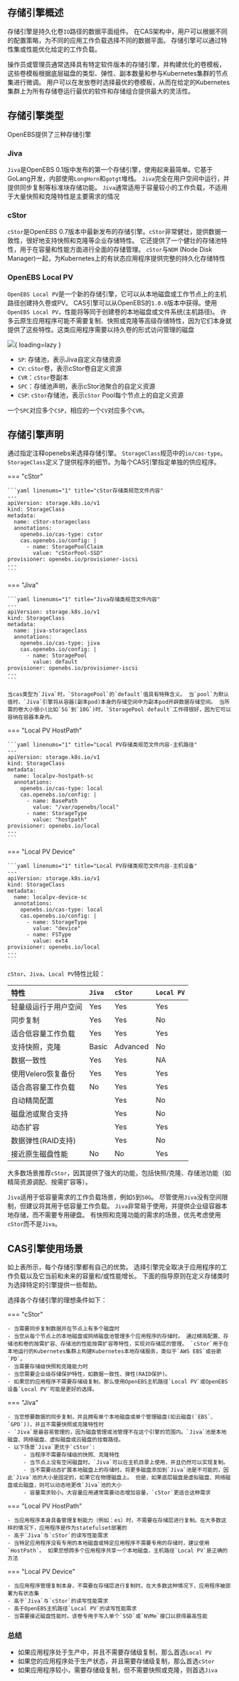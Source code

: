 ## 存储引擎概述

存储引擎是持久化卷`IO`路径的数据平面组件。 在CAS架构中，用户可以根据不同的配置策略，为不同的应用工作负载选择不同的数据平面。 存储引擎可以通过特性集或性能优化给定的工作负载。

操作员或管理员通常选择具有特定软件版本的存储引擎，并构建优化的卷模板， 这些卷模板根据底层磁盘的类型、弹性、副本数量和参与Kubernetes集群的节点集进行微调。 用户可以在发放卷时选择最优的卷模板，从而在给定的Kubernetes集群上为所有存储卷运行最优的软件和存储组合提供最大的灵活性。

## 存储引擎类型

OpenEBS提供了三种存储引擎

### Jiva

`Jiva`是OpenEBS 0.1版中发布的第一个存储引擎，使用起来最简单。它基于GoLang开发，内部使用`LongHorn`和`gotgt`堆栈。 `Jiva`完全在用户空间中运行，并提供同步复制等标准块存储功能。 `Jiva`通常适用于容量较小的工作负载，不适用于大量快照和克隆特性是主要需求的情况

### cStor

`cStor`是OpenEBS 0.7版本中最新发布的存储引擎。`cStor`非常健壮，提供数据一致性，很好地支持快照和克隆等企业存储特性。 它还提供了一个健壮的存储池特性，用于在容量和性能方面进行全面的存储管理。 `cStor`与`NDM` (Node Disk Manager)一起，为Kubernetes上的有状态应用程序提供完整的持久化存储特性

### OpenEBS Local PV

`OpenEBS Local PV`是一个新的存储引擎，它可以从本地磁盘或工作节点上的主机路径创建持久卷或PV。 CAS引擎可以从OpenEBS的`1.0.0`版本中获得。使用`OpenEBS Local PV`，性能将等同于创建卷的本地磁盘或文件系统(主机路径)。 许多云原生应用程序可能不需要复制、快照或克隆等高级存储特性，因为它们本身就提供了这些特性。这类应用程序需要以持久卷的形式访问管理的磁盘

![](../../assets/images/openebs-storage-engines.png){ loading=lazy }

- `SP`: 存储池，表示Jiva自定义存储资源
- `CV`: `cStor`卷，表示cStor卷自定义资源
- `CVR`：`cStor`卷副本
- `SPC`：存储池声明，表示cStor池聚合的自定义资源
- `CSP`: `cStor`存储池，表示`cStor` Pool每个节点上的自定义资源

一个`SPC`对应多个`CSP`，相应的一个`CV`对应多个`CVR`。

## 存储引擎声明

通过指定注释openebs来选择存储引擎。 `StorageClass`规范中的`io/cas-type`。`StorageClass`定义了提供程序的细节。为每个CAS引擎指定单独的供应程序。

=== "cStor"

    ```yaml linenums="1" title="cStor存储类规范文件内容"
    ---
    apiVersion: storage.k8s.io/v1
    kind: StorageClass
    metadata:
      name: cStor-storageclass
      annotations:
        openebs.io/cas-type: cstor
        cas.openebs.io/config: |
          - name: StoragePoolClaim
            value: "cStorPool-SSD"
    provisioner: openebs.io/provisioner-iscsi
    ---
    ```

=== "Jiva"

    ```yaml linenums="1" title="Jiva存储类规范文件内容"
    ---
    apiVersion: storage.k8s.io/v1
    kind: StorageClass
    metadata:
      name: jiva-storageclass
      annotations:
        openebs.io/cas-type: jiva
        cas.openebs.io/config: |
          - name: StoragePool
            value: default
    provisioner: openebs.io/provisioner-iscsi
    ---
    ```
    
    当cas类型为`Jiva`时，`StoragePool`的`default`值具有特殊含义。 当`pool`为默认值时，`Jiva`引擎将从容器(副本pod)本身的存储空间中为副本pod开辟数据存储空间。 当所需的卷大小很小(比如`5G`到`10G`)时，`StoragePool default`工作得很好，因为它可以容纳在容器本身内。

=== "Local PV HostPath"

    ```yaml linenums="1" title="Local PV存储类规范文件内容-主机路径"
    ---
    apiVersion: storage.k8s.io/v1
    kind: StorageClass
    metadata:
      name: localpv-hostpath-sc
      annotations:
        openebs.io/cas-type: local
        cas.openebs.io/config: |
          - name: BasePath
            value: "/var/openebs/local"
          - name: StorageType
            value: "hostpath"
    provisioner: openebs.io/local
    ---
    ```

=== "Local PV Device"

    ```yaml linenums="1" title="Local PV存储类规范文件内容-主机设备"
    ---
    apiVersion: storage.k8s.io/v1
    kind: StorageClass
    metadata:
      name: localpv-device-sc
      annotations:
        openebs.io/cas-type: local
        cas.openebs.io/config: |
          - name: StorageType
            value: "device"
          - name: FSType
            value: ext4
    provisioner: openebs.io/local
    ---
    ```

`cStor`、`Jiva`、`Local PV`特性比较：

| 特性           | `Jiva` | `cStor`  | `Local PV` |
|:-------------|:-------|:---------|:-----------|
| 轻量级运行于用户空间   | Yes    | Yes      | Yes        | 
| 同步复制         | Yes    | Yes      | No         |
| 适合低容量工作负载    | Yes    | Yes      | Yes        |
| 支持快照，克隆	     | Basic  | Advanced | No         |
| 数据一致性        | Yes    | Yes      | NA         |
| 使用Velero恢复备份 | Yes    | Yes      | Yes        |
| 适合高容量工作负载    | No     | Yes      | Yes        |
| 自动精简配置       |        | Yes      | No         |
| 磁盘池或聚合支持     |        | Yes      | No         |
| 动态扩容         |        | Yes      | Yes        |
| 数据弹性(RAID支持) |        | Yes      | No         |
| 接近原生磁盘性能     | No     | No       | Yes        | 


大多数场景推荐`cStor`，因其提供了强大的功能，包括快照/克隆、存储池功能（如精简资源调配、按需扩容等）。

`Jiva`适用于低容量需求的工作负载场景，例如`5`到`50G`。 尽管使用`Jiva`没有空间限制，但建议将其用于低容量工作负载。 `Jiva`非常易于使用，并提供企业级容器本地存储，而不需要专用硬盘。 有快照和克隆功能的需求的场景，优先考虑使用`cStor`而不是`Jiva`。

## CAS引擎使用场景

如上表所示，每个存储引擎都有自己的优势。 选择引擎完全取决于应用程序的工作负载以及它当前和未来的容量和/或性能增长。 下面的指导原则在定义存储类时为选择特定的引擎提供一些帮助。

选择各个存储引擎的理想条件如下：

=== "cStor"

    - 当需要同步复制数据并在节点上有多个磁盘时
    - 当您从每个节点上的本地磁盘或网络磁盘池管理多个应用程序的存储时。 通过精简配置、存储池和卷的按需扩容、存储池的性能按需扩容等特性，实现对存储层的管理。 `cStor`用于在本地运行的Kubernetes集群上构建Kubernetes本地存储服务，类似于`AWS EBS`或谷歌`PD`。
    - 当需要存储级快照和克隆能力时
    - 当您需要企业级存储保护特性，如数据一致性、弹性(RAID保护)。
    - 如果您的应用程序不需要存储级复制，那么使用OpenEBS主机路径`Local PV`或OpenEBS设备`Local PV`可能是更好的选择。

=== "Jiva"

    - 当您想要数据的同步复制，并且拥有单个本地磁盘或单个管理磁盘(如云磁盘(`EBS`、`GPD`))，并且不需要快照或克隆特性时
    - `Jiva`是最容易管理的，因为磁盘管理或池管理不在这个引擎的范围内。`Jiva`池是本地磁盘、网络磁盘、虚拟磁盘或云磁盘的挂载路径。
    - 以下场景`Jiva`更优于`cStor`:
         - 当程序不需要存储级的快照、克隆特性
         - 当节点上没有空闲磁盘时。`Jiva`可以在主机目录上使用，并且仍然可以实现复制。
         - 当不需要动态扩展本地磁盘上的存储时。将更多磁盘添加到`Jiva`池是不可能的，因此`Jiva`池的大小是固定的，如果它在物理磁盘上。 但是，如果底层磁盘是虚拟磁盘、网络磁盘或云磁盘，则可以动态地更改`Jiva`池的大小
         - 容量需求较小。大容量应用通常需要动态增加容量，`cStor`更适合这种需求

=== "Local PV HostPath"

    - 当应用程序本身具备管理复制能力（例如：es）时，不需要在存储层进行复制。在大多数这样的情况下，应用程序是作为statefulset部署的
    - 高于`Jiva`与`cStor`的读写性能需求
    - 当特定应用程序没有专用的本地磁盘或特定应用程序不需要专用的存储时，建议使用`HostPath`。 如果您想跨多个应用程序共享一个本地磁盘，主机路径`Local PV`是正确的方法

=== "Local PV Device"

    - 当应用程序管理复制本身，不需要在存储层进行复制时。在大多数这种情况下，应用程序被部署为有状态集
    - 高于`Jiva`与`cStor`的读写性能需求
    - 高于OpenEBS主机路径`Local PV`的读写性能需求
    - 当需要接近磁盘性能时。该卷专用于写入单个`SSD`或`NVMe`接口以获得最高性能

### 总结

- 如果应用程序处于生产中，并且不需要存储级复制，那么首选`Local PV`
- 如果您的应用程序处于生产状态，并且需要存储级复制，那么首选`cStor`
- 如果应用程序较小，需要存储级复制，但不需要快照或克隆，则首选`Jiva`